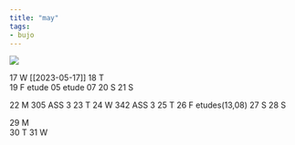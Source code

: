 ```yaml
---
title: "may"
tags: 
- bujo
---
```


![](https://i.imgur.com/N8S8mAZ.png)

17 W	[[2023-05-17]]
18 T	
19 F	etude 05 etude 07
20 S
21 S 	

22 M	305 ASS 3
23 T
24 W	342 ASS 3
25 T
26 F	etudes(13,08)
27 S
28 S

29 M	
30 T
31 W